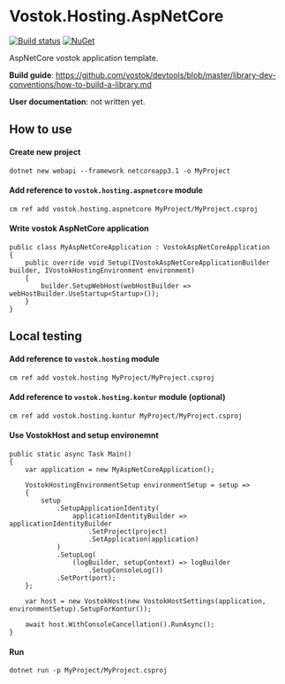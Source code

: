 # Vostok.Hosting.AspNetCore

[![Build status](https://ci.appveyor.com/api/projects/status/github/vostok/hosting.aspnetcore?svg=true&branch=master)](https://ci.appveyor.com/project/vostok/hosting.aspnetcore/branch/master)
[![NuGet](https://img.shields.io/nuget/v/Vostok.Hosting.AspNetCore.svg)](https://www.nuget.org/packages/Vostok.Hosting.AspNetCore)

AspNetCore vostok application template.


**Build guide**: https://github.com/vostok/devtools/blob/master/library-dev-conventions/how-to-build-a-library.md

**User documentation**: not written yet.

## How to use

#### Create new project
    
    dotnet new webapi --framework netcoreapp3.1 -o MyProject

#### Add reference to `vostok.hosting.aspnetcore` module
    
    cm ref add vostok.hosting.aspnetcore MyProject/MyProject.csproj

#### Write vostok AspNetCore application

    public class MyAspNetCoreApplication : VostokAspNetCoreApplication
    {
        public override void Setup(IVostokAspNetCoreApplicationBuilder builder, IVostokHostingEnvironment environment)
        {
            builder.SetupWebHost(webHostBuilder => webHostBuilder.UseStartup<Startup>());
        }
    }

## Local testing

#### Add reference to `vostok.hosting` module

    cm ref add vostok.hosting MyProject/MyProject.csproj

#### Add reference to `vostok.hosting.kontur` module (optional)
    cm ref add vostok.hosting.kontur MyProject/MyProject.csproj

#### Use VostokHost and setup environemnt

    public static async Task Main()
    {
        var application = new MyAspNetCoreApplication();

        VostokHostingEnvironmentSetup environmentSetup = setup =>
        {
            setup
                .SetupApplicationIdentity(
                    applicationIdentityBuilder => applicationIdentityBuilder
                        .SetProject(project)
                        .SetApplication(application)
                )
                .SetupLog(
                    (logBuilder, setupContext) => logBuilder
                        .SetupConsoleLog())
                .SetPort(port);
        };

        var host = new VostokHost(new VostokHostSettings(application, environmentSetup).SetupForKontur());

        await host.WithConsoleCancellation().RunAsync();
    }

#### Run

    dotnet run -p MyProject/MyProject.csproj


    
